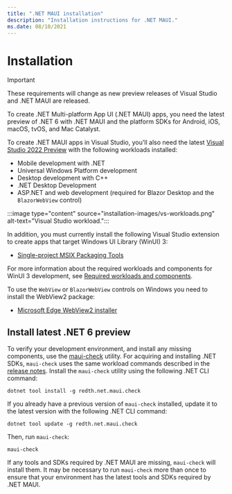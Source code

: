 ```yaml
---
title: ".NET MAUI installation"
description: "Installation instructions for .NET MAUI."
ms.date: 08/10/2021
---
```


# Installation

> [!IMPORTANT]
> These requirements will change as new preview releases of Visual Studio and .NET MAUI are released.

To create .NET Multi-platform App UI (.NET MAUI) apps, you need the latest preview of .NET 6 with .NET MAUI and the platform SDKs for Android, iOS, macOS, tvOS, and Mac Catalyst.

To create .NET MAUI apps in Visual Studio, you'll also need the latest [Visual Studio 2022 Preview](https://visualstudio.microsoft.com/vs/preview/vs2022/) with the following workloads installed:

- Mobile development with .NET
- Universal Windows Platform development
- Desktop development with C++
- .NET Desktop Development
- ASP.NET and web development (required for Blazor Desktop and the `BlazorWebView` control)

:::image type="content" source="installation-images/vs-workloads.png" alt-text="Visual Studio workload.":::

In addition, you must currently install the following Visual Studio extension to create apps that target Windows UI Library (WinUI) 3:

- [Single-project MSIX Packaging Tools](https://marketplace.visualstudio.com/items?itemName=ProjectReunion.MicrosoftSingleProjectMSIXPackagingToolsDev17)

For more information about the required workloads and components for WinUI 3 development, see [Required workloads and components](/windows/apps/project-reunion/set-up-your-development-environment#required-workloads-and-components).

To use the `WebView` or `BlazorWebView` controls on Windows you need to install the WebView2 package:

- [Microsoft Edge WebView2 installer](https://developer.microsoft.com/microsoft-edge/webview2/)

## Install latest .NET 6 preview

To verify your development environment, and install any missing components, use the [maui-check](https://github.com/Redth/dotnet-maui-check) utility. For acquiring and installing .NET SDKs, `maui-check` uses the same workload commands described in the [release notes](https://github.com/dotnet/core/blob/main/release-notes/6.0/install-maui.md). Install the `maui-check` utility using the following .NET CLI command:

```dotnetcli
dotnet tool install -g redth.net.maui.check
```

If you already have a previous version of `maui-check` installed, update it to the latest version with the following .NET CLI command:

```dotnetcli
dotnet tool update -g redth.net.maui.check
```

Then, run `maui-check`:

```dotnetcli
maui-check
```

If any tools and SDKs required by .NET MAUI are missing, `maui-check` will install them. It may be necessary to run `maui-check` more than once to ensure that your environment has the latest tools and SDKs required by .NET MAUI.

